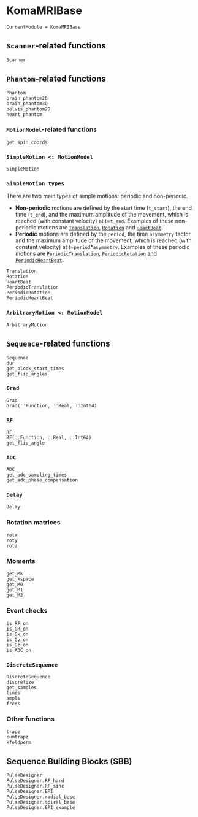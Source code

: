 # KomaMRIBase

```@meta
CurrentModule = KomaMRIBase
```

## `Scanner`-related functions

```@docs
Scanner
```

## `Phantom`-related functions 

```@docs
Phantom
brain_phantom2D
brain_phantom3D
pelvis_phantom2D
heart_phantom
```

### `MotionModel`-related functions

```@docs
get_spin_coords
```

### `SimpleMotion <: MotionModel`

```@docs
SimpleMotion
```

### `SimpleMotion types`

There are two main types of simple motions: periodic and non-periodic.
- **Non-periodic** motions are defined by the start time (`t_start`), the end time (`t_end`), and the maximum amplitude of the movement, which is reached (with constant velocity) at t=`t_end`. Examples of these non-periodic motions are [`Translation`](@ref), [`Rotation`](@ref) and [`HeartBeat`](@ref).
- **Periodic** motions are defined by the `period`, the time `asymmetry` factor, and the maximum amplitude of the movement, which is reached (with constant velocity) at t=`period`*`asymmetry`. Examples of these periodic motions are [`PeriodicTranslation`](@ref), [`PeriodicRotation`](@ref) and [`PeriodicHeartBeat`](@ref).

```@docs
Translation
Rotation
HeartBeat
PeriodicTranslation
PeriodicRotation
PeriodicHeartBeat
```

### `ArbitraryMotion <: MotionModel`

```@docs
ArbitraryMotion
```

## `Sequence`-related functions

```@docs
Sequence
dur
get_block_start_times
get_flip_angles
```

### `Grad`

```@docs
Grad
Grad(::Function, ::Real, ::Int64)
```
### `RF`

```@docs
RF
RF(::Function, ::Real, ::Int64)
get_flip_angle
```

### `ADC`

```@docs
ADC
get_adc_sampling_times
get_adc_phase_compensation
```

### `Delay`
    
```@docs
Delay
```

### Rotation matrices

```@docs
rotx
roty
rotz
```

### Moments

```@docs
get_Mk
get_kspace
get_M0
get_M1
get_M2
```

### Event checks

```@docs
is_RF_on
is_GR_on
is_Gx_on
is_Gy_on
is_Gz_on
is_ADC_on
```

### `DiscreteSequence`

```@docs
DiscreteSequence
discretize
get_samples
times
ampls
freqs
```

### Other functions

```@docs
trapz
cumtrapz
kfoldperm
```

## Sequence Building Blocks (SBB)

```@docs
PulseDesigner
PulseDesigner.RF_hard
PulseDesigner.RF_sinc
PulseDesigner.EPI
PulseDesigner.radial_base
PulseDesigner.spiral_base
PulseDesigner.EPI_example
```